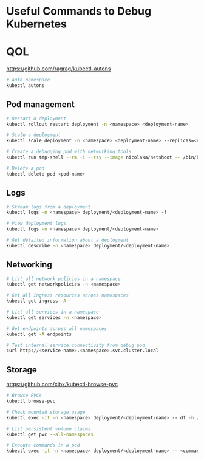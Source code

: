 # Useful Commands to Debug Kubernetes

# QOL

<https://github.com/ragrag/kubectl-autons>

```bash
# Auto-namespace
kubectl autons
```

## Pod management

```bash
# Restart a deployment
kubectl rollout restart deployment -n <namespace> <deployment-name>

# Scale a deployment
kubectl scale deployment -n <namespace> <deployment-name> --replicas=<replicas>

# Create a debugging pod with networking tools
kubectl run tmp-shell --rm -i --tty --image nicolaka/netshoot -- /bin/bash

# Delete a pod
kubectl delete pod <pod-name>
```

## Logs

```bash
# Stream logs from a deployment
kubectl logs -n <namespace> deployment/<deployment-name> -f

# View deployment logs
kubectl logs -n <namespace> deployment/<deployment-name>

# Get detailed information about a deployment
kubectl describe -n <namespace> deployment/<deployment-name>
```

## Networking

```bash
# List all network policies in a namespace
kubectl get networkpolicies -n <namespace>

# Get all ingress resources across namespaces
kubectl get ingress -A

# List all services in a namespace
kubectl get services -n <namespace>

# Get endpoints across all namespaces
kubectl get -A endpoints

# Test internal service connectivity from debug pod
curl http://<service-name>.<namespace>.svc.cluster.local
```

## Storage

<https://github.com/clbx/kubectl-browse-pvc>

```bash
# Browse PVCs
kubectl browse-pvc

# Check mounted storage usage
kubectl exec -it -n <namespace> deployment/<deployment-name> -- df -h /path

# List persistent volume claims
kubectl get pvc --all-namespaces

# Execute commands in a pod
kubectl exec -it -n <namespace> deployment/<deployment-name> -- <command>
```
